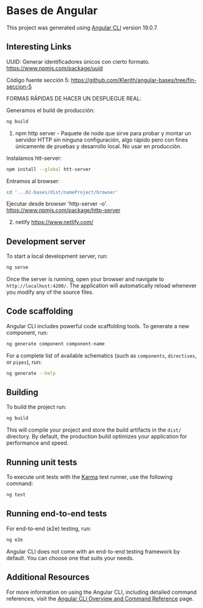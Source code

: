 # Bases de Angular

This project was generated using [Angular CLI](https://github.com/angular/angular-cli) version 19.0.7.


## Interesting Links

UUID: Generar identificadores únicos con cierto formato.
https://www.npmjs.com/package/uuid 

Código fuente sección 5: 
https://github.com/Klerith/angular-bases/tree/fin-seccion-5


FORMAS RÁPIDAS DE HACER UN DESPLIEGUE REAL:

Generamos el build de producción:

```bash
ng build
```

1. npm http server - Paquete de node que sirve para probar y montar un
servidor HTTP sin ninguna configuración, algo rápido pero con fines únicamente de pruebas y desarrollo local. No usar en producción. 

Instalamos htt-server:

```bash
npm install --global htt-server
```

Entramos al browser:

```bash
cd '...02-bases/dist/nameProject/browser'
```

Ejecutar desde browser 'http-server -o'.
https://www.npmjs.com/package/http-server

2. netify
https://www.netlify.com/


## Development server

To start a local development server, run:

```bash
ng serve
```

Once the server is running, open your browser and navigate to `http://localhost:4200/`. The application will automatically reload whenever you modify any of the source files.

## Code scaffolding

Angular CLI includes powerful code scaffolding tools. To generate a new component, run:

```bash
ng generate component component-name
```

For a complete list of available schematics (such as `components`, `directives`, or `pipes`), run:

```bash
ng generate --help
```

## Building

To build the project run:

```bash
ng build
```

This will compile your project and store the build artifacts in the `dist/` directory. By default, the production build optimizes your application for performance and speed.

## Running unit tests

To execute unit tests with the [Karma](https://karma-runner.github.io) test runner, use the following command:

```bash
ng test
```

## Running end-to-end tests

For end-to-end (e2e) testing, run:

```bash
ng e2e
```

Angular CLI does not come with an end-to-end testing framework by default. You can choose one that suits your needs.

## Additional Resources

For more information on using the Angular CLI, including detailed command references, visit the [Angular CLI Overview and Command Reference](https://angular.dev/tools/cli) page.
